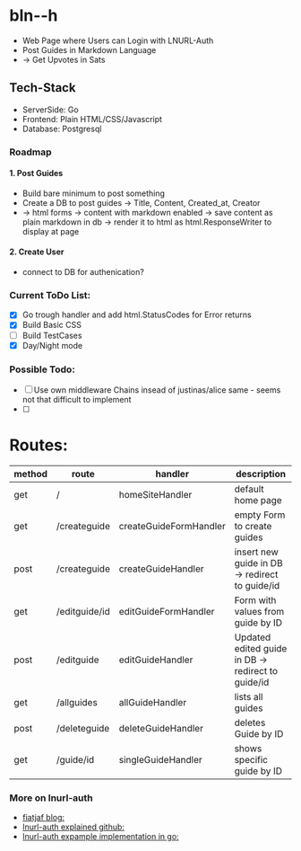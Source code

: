 # bln--h
- Web Page where Users can Login with LNURL-Auth
- Post Guides in Markdown Language
- -> Get Upvotes in Sats

## Tech-Stack
- ServerSide: Go
- Frontend: Plain HTML/CSS/Javascript
- Database: Postgresql

### Roadmap
#### 1. Post Guides
- Build bare minimum to post something 
- Create a DB to post guides -> Title, Content, Created_at, Creator
- -> html forms -> content with markdown enabled -> save content as plain markdown in db -> render it to html as html.ResponseWriter to display at page
#### 2. Create User
- connect to DB for authenication?

### Current ToDo List:
- [x] Go trough handler and add html.StatusCodes for Error returns
- [x] Build Basic CSS 
- [ ] Build TestCases
- [x] Day/Night mode
### Possible Todo:
- [ ] Use own middleware Chains insead of justinas/alice same - seems not that difficult to implement
- [ ] 

 # Routes:

| method | route          | handler                | description                                       |
|--------|----------------|------------------------|---------------------------------------------------|
| get    | /              | homeSiteHandler        | default home page                                 |
| get    | /createguide   | createGuideFormHandler | empty Form to create guides                       |
| post   | /createguide   | createGuideHandler     | insert new guide in DB → redirect to guide/id     |
| get    | /editguide/id  | editGuideFormHandler   | Form with values from guide by ID                 |
| post   | /editguide     | editGuideHandler       | Updated edited guide in DB → redirect to guide/id |
| get    | /allguides     | allGuideHandler        | lists all guides                                  |
| post   | /deleteguide   | deleteGuideHandler     | deletes Guide by ID                               |
| get    | /guide/id      | singleGuideHandler     | shows specific guide by ID                        |

### More on lnurl-auth
- [fiatjaf blog:](https://fiatjaf.com/e0a35204.html)
- [lnurl-auth explained github:](https://github.com/fiatjaf/lnurl-rfc/blob/legacy/lnurl-auth.md)
- [lnurl-auth expample implementation in go:](https://github.com/xplorfin/lnurlauth)


